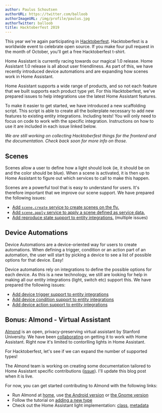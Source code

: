 ```yaml
---
author: Paulus Schoutsen
authorURL: https://twitter.com/balloob
authorImageURL: /img/profile/paulus.jpg
authorTwitter: balloob
title: Hacktoberfest 2019
---
```


This year we're again participating in [Hacktoberfest](https://hacktoberfest.digitalocean.com). Hacktoberfest is a worldwide event to celebrate open source. If you make four pull request in the month of October, you'll get a free Hacktoberfest t-shirt.

Home Assistant is currently racing towards our magical 1.0 release. Home Assistant 1.0 release is all about user friendliness. As part of this, we have recently introduced device automations and are expanding how scenes work in Home Assistant.

Home Assistant supports a wide range of products, and so not each feature that we built supports each product type yet. For this Hacktoberfest, we've prepared issues to help integrations use the latest Home Assistant features.

To make it easier to get started, we have introduced a new scaffolding script. This script is able to create all the boilerplate necessary to add new features to existing entity integrations. Including tests! You will only need to focus on code to work with the specific integration. Instructions on how to use it are included in each issue linked below.

_We are still working on collecting Hacktoberfest things for the frontend and the documentation. Check back soon for more info on those._

## Scenes

Scenes allow a user to define how a light should look (ie, it should be on and the color should be blue). When a scene is activated, it is then up to Home Assistant to figure out which services to call to make this happen.

Scenes are a powerful tool that is easy to understand for users. It's therefore important that we improve our scene support. We have prepared the following issues:

- [Add `scene.create` service to create scenes on the fly.](https://github.com/home-assistant/home-assistant/issues/27023)
- [Add `scene.apply` service to apply a scene defined as service data.](https://github.com/home-assistant/home-assistant/issues/26813)
- [Add reproduce state support to entity integrations.](https://github.com/home-assistant/home-assistant/issues?utf8=%E2%9C%93&q=label%3AHacktoberfest+reproduce_state+is%3Aopen+) (multiple issues)

<!--truncate-->

## Device Automations

Device Automations are a device-oriented way for users to create automations. When defining a trigger, condition or an action part of an automation, the user will start by picking a device to see a list of possible options for that device. Easy!

Device automations rely on integrations to define the possible options for each device. As this is a new technology, we still are looking for help in making all our entity integrations (light, switch etc) support this. We have prepared the following issues:

- [Add device trigger support to entity integrations](https://github.com/home-assistant/home-assistant/issues?utf8=%E2%9C%93&q=label%3AHacktoberfest+device_trigger+is%3Aopen+)
- [Add device condition support to entity integrations](https://github.com/home-assistant/home-assistant/issues?utf8=%E2%9C%93&q=label%3AHacktoberfest+device_condition+is%3Aopen+)
- [Add device action support to entity integrations](https://github.com/home-assistant/home-assistant/issues?utf8=%E2%9C%93&q=label%3AHacktoberfest+device_action+is%3Aopen+)

## Bonus: Almond - Virtual Assistant

[Almond](https://almond.stanford.edu/) is an open, privacy-preserving virtual assistant by Stanford University. We have been [collaborating](https://github.com/stanford-oval/thingpedia-common-devices/pull/80) on getting it to work with Home Assistant. Right now it's limited to contorlling lights in Home Assistant.

For Hacktoberfest, let's see if we can expand the number of supported types!

The Almond team is working on creating some documentation tailored to Home Assistant specific contributions ([issue](https://github.com/stanford-oval/almond-cloud/issues/496)). I'll update this blog post when it is live.

For now, you can get started contributing to Almond with the following links:

- Run Almond at [home](https://github.com/stanford-oval/almond-server), use [the Android version](https://play.google.com/store/apps/details?id=edu.stanford.thingengine.engine&hl=en_US) or [the Gnome version](https://flathub.org/apps/details/edu.stanford.Almond)
- Follow the tutorial on [adding a new type](https://almond.stanford.edu/doc/thingpedia-tutorial-nyt.md)
- Check out the Home Assistant light implementation: [class](https://github.com/stanford-oval/thingpedia-common-devices/blob/wip/home-assistant/io.home-assistant/light-bulb.js), [metadata](https://github.com/stanford-oval/thingpedia-common-devices/tree/wip/home-assistant/light-bulb)

<div id='discourse-comments'></div>

<script markdown="0">
  DiscourseEmbed = { discourseUrl: 'https://community.home-assistant.io/',
                     discourseEmbedUrl: 'https://developers.home-assistant.io/blog/2019/05/22/internet-of-things-and-the-modern-web.html' };
  (function() {
    var d = document.createElement('script'); d.type = 'text/javascript'; d.async = true;
    d.src = DiscourseEmbed.discourseUrl + 'javascripts/embed.js';
    (document.getElementsByTagName('head')[0] || document.getElementsByTagName('body')[0]).appendChild(d);
  })();
</script>
